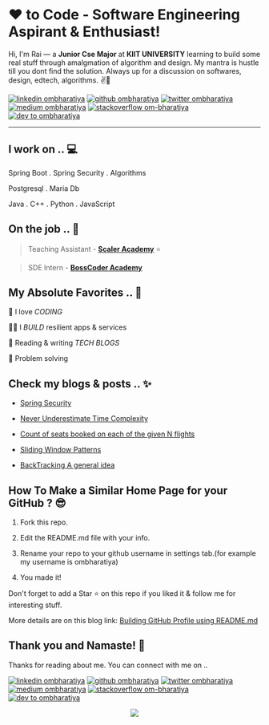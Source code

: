 <!-- Don't remove this --- https://github.com/ombharatiya -->

<!-- links to social media icons -->
<!-- no need to change these -->

<!-- icons  -->

[1.1]: https://github.com/ombharatiya/ombharatiya/blob/master/assets/icons/icons8-linkedin-48.png (linkedin icon with padding)
[2.1]: https://github.com/ombharatiya/ombharatiya/blob/master/assets/icons/icons8-github-48.png (github icon with padding)
[3.1]: https://github.com/ombharatiya/ombharatiya/blob/master/assets/icons/icons8-twitter-48.png (twitter icon with padding)
[4.1]: https://github.com/ombharatiya/ombharatiya/blob/master/assets/icons/icons8-medium-new-48.png (medium icon with padding)
[5.1]:https://github.com/ombharatiya/ombharatiya/blob/master/assets/icons/icons8-stack-overflow-48.png (stackoverflow icon with padding)
[6.1]: https://github.com/ombharatiya/ombharatiya/blob/master/assets/icons/icons8-dev-48.png (dev icon with padding)

<!-- links to my social media accounts -->

[1]:https://www.linkedin.com/in/aman-rai-79685b176/
[2]: https://github.com/amanraihot
[3]:https://twitter.com/AmanRai56755315
[4]:https://amanraihot.medium.com/
[5]: https://stackoverflow.com/user/
[6]: https://dev.to/amanraihot

<!-- Don't remove this --- https://github.com/ombharatiya -->




<!-- section - intro -->
<!--#### **SDE** @ **HashedIn | Microsoft | ISRO** -->

# ❤ to Code - Software Engineering Aspirant & Enthusiast!


Hi, I'm Rai — a **Junior Cse Major** at **KIIT UNIVERSITY** learning to build  some real stuff through amalgmation of algorithm and design. My mantra is hustle till you dont find the solution. Always up for a discussion on  softwares, design, edtech, algorithms. ✌💖

<!-- section - intro -->

<!-- section - social media icons -->

[![linkedin ombharatiya][1.1]][1]
[![github ombharatiya][2.1]][2]
[![twitter ombharatiya][3.1]][3]
[![medium ombharatiya][4.1]][4]
[![stackoverflow om-bharatiya][5.1]][5]
[![dev to ombharatiya][6.1]][6]

<!-- section - social media icons -->

 ---

<!-- section - skills -->

## I work on .. 💻

Spring Boot . Spring Security . Algorithms 

Postgresql . Maria Db

Java . C++ . Python . JavaScript

<!-- section - skills -->

<!-- section - job details -->

## On the job .. 💯

> Teaching Assistant  - [**Scaler Academy**](https://www.scaler.com/academy)  ⭐

>SDE Intern - [**BossCoder Academy**](https://www.scaler.com/academy)


<!-- section - job details -->


<!-- section - interests -->

## My Absolute Favorites .. 💖

🦄 I love _CODING_

👨‍💻 I _BUILD_ resilient apps & services

📰 Reading & writing _TECH BLOGS_

🍕 Problem solving

<!-- section - interests -->

<!-- section - blogs -->

## Check my blogs & posts .. ✨

- [Spring Security](https://amanraihot.medium.com/how-does-spring-security-works-d97225ebcf79)

- [Never Underestimate Time Complexity](https://amanraihot.medium.com/never-underestimate-time-complexity-add40f3df696)

- [Count of seats booked on each of the given N flights](https://www.geeksforgeeks.org/count-of-seats-booked-on-each-of-the-given-n-flights/)

- [Sliding Window Patterns](https://www.linkedin.com/feed/update/urn:li:activity:6754244217087823872/)

- [BackTracking A general idea](https://www.linkedin.com/feed/update/urn:li:activity:6752186369205960704/)

<!-- section - blogs -->

## How To Make a Similar Home Page for your GitHub ? 😎

1. Fork this repo.

2. Edit the README.md file with your info.

3. Rename your repo to your github username in settings tab.(for example my username is ombharatiya)

4. You made it!

Don't forget to add a Star ⭐ on this repo if you liked it & follow me for interesting stuff. 

More details are on this blog link: [Building GitHub Profile using README.md](https://medium.com/@ombharatiya/building-github-profile-using-readme-md-ombharatiya-8d7663e8456b)




## Thank you and Namaste! 🙏

Thanks for reading about me. You can connect with me on ..

<!-- section - social media icons -->

[![linkedin ombharatiya][1.1]][1]
[![github ombharatiya][2.1]][2]
[![twitter ombharatiya][3.1]][3]
[![medium ombharatiya][4.1]][4]
[![stackoverflow om-bharatiya][5.1]][5]
[![dev to ombharatiya][6.1]][6]

<!-- section - social media icons -->

<p align='center'>
<img align='center' src="https://visitor-badge.glitch.me/badge?page_id=ombharatiya.visitor-badge">
 <p/>

